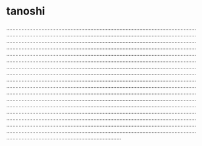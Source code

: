 # tanoshi
.......................................................................................................................................................................................................................................................................................................................................................................................................................................................................................................................................................................................................................................................................................................................................................................................................................................................................................................................................................................................................................................................................................................................................................................................................................................................................................................................................................................................................................................................................................................................................................................................................................................................................................................................................................................................................................................................................................................................................................................................................................................................................................................................................................................................................................................................................